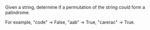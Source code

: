 
Given a string, determine if a permutation of the string could form a palindrome.

For example,
"code" -> False, "aab" -> True, "carerac" -> True.